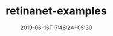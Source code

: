 ---
title: "retinanet-examples"
date: 2019-06-16T17:46:24+05:30
type: "organisations"
org_name: "NVIDIA Corporation"
repo_desc: "Fast and accurate object detection with end-to-end GPU optimization"
repo_link: https://github.com/NVIDIA/retinanet-examples


---